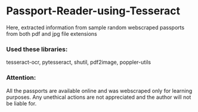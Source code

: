 # Passport-Reader-using-Tesseract

Here, extracted information from sample random webscraped passports from both pdf and jpg file extensions

### Used these libraries: 

tesseract-ocr, pytesseract, shutil, pdf2image, poppler-utils

### Attention: 

All the passports are available online and was webscraped only for learning purposes. Any unethical actions are not appreciated and the author will not be liable for.
